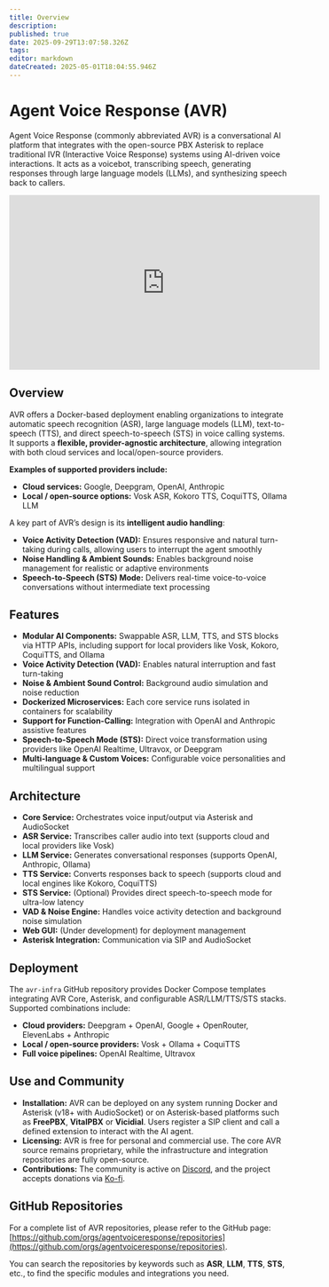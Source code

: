 ```yaml
---
title: Overview
description: 
published: true
date: 2025-09-29T13:07:58.326Z
tags: 
editor: markdown
dateCreated: 2025-05-01T18:04:55.946Z
---
```


# Agent Voice Response (AVR)

Agent Voice Response (commonly abbreviated AVR) is a conversational AI platform that integrates with the open-source PBX Asterisk to replace traditional IVR (Interactive Voice Response) systems using AI-driven voice interactions. It acts as a voicebot, transcribing speech, generating responses through large language models (LLMs), and synthesizing speech back to callers.

<iframe width="560" height="315" src="https://www.youtube.com/embed/WMRlupB-sI8?si=WB8XNahw8pJ_jez9" title="YouTube video player" frameborder="0" allow="accelerometer; autoplay; clipboard-write; encrypted-media; gyroscope; picture-in-picture; web-share" referrerpolicy="strict-origin-when-cross-origin" allowfullscreen></iframe>

## Overview

AVR offers a Docker-based deployment enabling organizations to integrate automatic speech recognition (ASR), large language models (LLM), text-to-speech (TTS), and direct speech-to-speech (STS) in voice calling systems. It supports a **flexible, provider-agnostic architecture**, allowing integration with both cloud services and local/open-source providers.  

**Examples of supported providers include:**  
- **Cloud services:** Google, Deepgram, OpenAI, Anthropic  
- **Local / open-source options:** Vosk ASR, Kokoro TTS, CoquiTTS, Ollama LLM  

A key part of AVR’s design is its **intelligent audio handling**:  
- **Voice Activity Detection (VAD):** Ensures responsive and natural turn-taking during calls, allowing users to interrupt the agent smoothly  
- **Noise Handling & Ambient Sounds:** Enables background noise management for realistic or adaptive environments  
- **Speech-to-Speech (STS) Mode:** Delivers real-time voice-to-voice conversations without intermediate text processing

## Features

- **Modular AI Components:** Swappable ASR, LLM, TTS, and STS blocks via HTTP APIs, including support for local providers like Vosk, Kokoro, CoquiTTS, and Ollama  
- **Voice Activity Detection (VAD):** Enables natural interruption and fast turn-taking  
- **Noise & Ambient Sound Control:** Background audio simulation and noise reduction  
- **Dockerized Microservices:** Each core service runs isolated in containers for scalability  
- **Support for Function-Calling:** Integration with OpenAI and Anthropic assistive features  
- **Speech-to-Speech Mode (STS):** Direct voice transformation using providers like OpenAI Realtime, Ultravox, or Deepgram  
- **Multi-language & Custom Voices:** Configurable voice personalities and multilingual support

## Architecture

- **Core Service:** Orchestrates voice input/output via Asterisk and AudioSocket  
- **ASR Service:** Transcribes caller audio into text (supports cloud and local providers like Vosk)  
- **LLM Service:** Generates conversational responses (supports OpenAI, Anthropic, Ollama)  
- **TTS Service:** Converts responses back to speech (supports cloud and local engines like Kokoro, CoquiTTS)  
- **STS Service:** (Optional) Provides direct speech-to-speech mode for ultra-low latency  
- **VAD & Noise Engine:** Handles voice activity detection and background noise simulation  
- **Web GUI:** (Under development) for deployment management  
- **Asterisk Integration:** Communication via SIP and AudioSocket

## Deployment

The `avr-infra` GitHub repository provides Docker Compose templates integrating AVR Core, Asterisk, and configurable ASR/LLM/TTS/STS stacks.  
Supported combinations include:  
- **Cloud providers:** Deepgram + OpenAI, Google + OpenRouter, ElevenLabs + Anthropic  
- **Local / open-source providers:** Vosk + Ollama + CoquiTTS  
- **Full voice pipelines:** OpenAI Realtime, Ultravox  

## Use and Community

- **Installation:** AVR can be deployed on any system running Docker and Asterisk (v18+ with AudioSocket) or on Asterisk-based platforms such as **FreePBX**, **VitalPBX** or **Vicidial**. Users register a SIP client and call a defined extension to interact with the AI agent.  
- **Licensing:** AVR is free for personal and commercial use. The core AVR source remains proprietary, while the infrastructure and integration repositories are fully open-source.  
- **Contributions:** The community is active on [Discord](https://discord.com/invite/MUd3y7eGVF), and the project accepts donations via [Ko-fi](https://ko-fi.com/agentvoiceresponse).  

## GitHub Repositories

For a complete list of AVR repositories, please refer to the GitHub page: [https://github.com/orgs/agentvoiceresponse/repositories](https://github.com/orgs/agentvoiceresponse/repositories).  

You can search the repositories by keywords such as **ASR**, **LLM**, **TTS**, **STS**, etc., to find the specific modules and integrations you need.